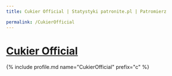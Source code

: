```yaml
---
title: Cukier Official | Statystyki patronite.pl | Patromierz

permalink: /CukierOfficial
---
```


# [Cukier Official](https://patronite.pl/CukierOfficial)

{% include profile.md name="CukierOfficial" prefix="c" %}
